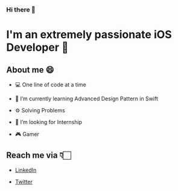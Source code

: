 ### Hi there 👋

# I'm an extremely passionate iOS Developer 📱
## About me 😄
* 💻 One line of code at a time

* 🌱 I’m currently learning Advanced Design Pattern in Swift

* ⚙️ Solving Problems

* 👨‍ I’m looking for Internship 

* 🎮 Gamer 


## Reach me via 👇🏻
* [LinkedIn](https://www.linkedin.com/in/hady-helal-078064154/)

* [Twitter](https://twitter.com/HadyHelal10)
<!--
**hadyhelal/hadyhelal** is a ✨ _special_ ✨ repository because its `README.md` (this file) appears on your GitHub profile.

Here are some ideas to get you started:

- 🔭 I’m currently working on ...
- 🌱 I’m currently learning ...
- 👯 I’m looking to collaborate on ...
- 🤔 I’m looking for help with ...
- 💬 Ask me about ...
- 📫 How to reach me: ...
- 😄 Pronouns: ...
- ⚡ Fun fact: ...
-->
